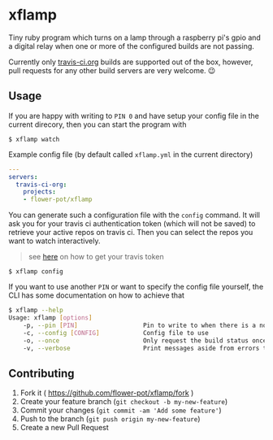 # xflamp

Tiny ruby program which turns on a lamp through a raspberry pi's gpio and a
digital relay when one or more of the configured builds are not passing.

Currently only [travis-ci.org](https://travis-ci.org/) builds are supported out
of the box, however, pull requests for any other build servers are very
welcome. :wink:

## Usage

If you are happy with writing to `PIN 0` and have setup your config file in the
current direcory, then you can start the program with

	$ xflamp watch

Example config file (by default called `xflamp.yml` in the current directory)

```yaml
---
servers:
  travis-ci-org:
    projects:
    - flower-pot/xflamp

```

You can generate such a configuration file with the `config` command. It will
ask you for your travis ci authentication token (which will not be saved) to
retrieve your active repos on travis ci. Then you can select the repos you want
to watch interactively.

> see [here](https://github.com/travis-ci/travis.rb#token) on how to get your
> travis token

	$ xflamp config

If you want to use another `PIN` or want to specify the config file yourself,
the CLI has some documentation on how to achieve that

```bash
$ xflamp --help
Usage: xflamp [options]
    -p, --pin [PIN]                  Pin to write to when there is a non passing build
    -c, --config [CONFIG]            Config file to use
    -o, --once                       Only request the build status once, not periodically
    -v, --verbose                    Print messages aside from errors to stdout
```

## Contributing

1. Fork it ( https://github.com/flower-pot/xflamp/fork )
2. Create your feature branch (`git checkout -b my-new-feature`)
3. Commit your changes (`git commit -am 'Add some feature'`)
4. Push to the branch (`git push origin my-new-feature`)
5. Create a new Pull Request
